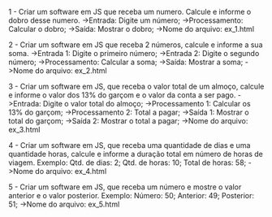 1 - Criar um software em JS que receba um numero. Calcule e informe o dobro desse numero.
->Entrada: Digite um número;
->Processamento: Calcular o dobro;
->Saída: Mostrar o dobro;
->Nome do arquivo: ex_1.html

2 - Criar um software em JS que receba 2 números, calcule e informe a sua soma.
->Entrada 1: Digite o primeiro número;
->Entrada 2: Digite o segundo número;
->Processamento: Calcular a soma;
->Saída: Mostrar a soma;
->Nome do arquivo: ex_2.html

3 - Criar um software em JS, que receba o valor total de um almoço, calcule e informe o valor dos 13% do garçom e o valor da conta a ser pago.
->Entrada: Digite o valor total do almoço;
->Processamento 1: Calcular os 13% do garçom;
->Processamento 2: Total a pagar;
->Saída 1: Mostrar o total do garçom;
->Saída 2: Mostrar o total a pagar;
->Nome do arquivo: ex_3.html

4 - Criar um software em JS, que receba uma quantidade de dias e uma quantidade horas, calcule e informe a duração total em número de horas de viagem.
Exemplo:
Qtd. de dias: 2;
Qtd. de horas: 10;
Total de horas: 58;
->Nome do arquivo: ex_4.html

5 - Criar um software em JS, que receba um número e mostre o valor anterior e o valor posterior.
Exemplo:
Número: 50;
Anterior: 49;
Posterior: 51;
->Nome do arquivo: ex_5.html